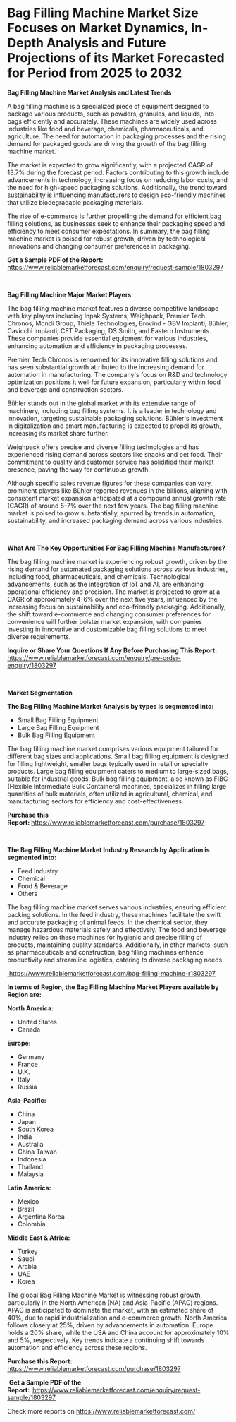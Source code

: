 <p><h1>Bag Filling Machine Market Size Focuses on Market Dynamics, In-Depth Analysis and Future Projections of its Market Forecasted for Period from 2025 to 2032</h1></p><p><strong>Bag Filling Machine Market Analysis and Latest Trends</strong></p>
<p><p>A bag filling machine is a specialized piece of equipment designed to package various products, such as powders, granules, and liquids, into bags efficiently and accurately. These machines are widely used across industries like food and beverage, chemicals, pharmaceuticals, and agriculture. The need for automation in packaging processes and the rising demand for packaged goods are driving the growth of the bag filling machine market.</p><p>The market is expected to grow significantly, with a projected CAGR of 13.7% during the forecast period. Factors contributing to this growth include advancements in technology, increasing focus on reducing labor costs, and the need for high-speed packaging solutions. Additionally, the trend toward sustainability is influencing manufacturers to design eco-friendly machines that utilize biodegradable packaging materials. </p><p>The rise of e-commerce is further propelling the demand for efficient bag filling solutions, as businesses seek to enhance their packaging speed and efficiency to meet consumer expectations. In summary, the bag filling machine market is poised for robust growth, driven by technological innovations and changing consumer preferences in packaging.</p></p>
<p><strong>Get a Sample PDF of the Report:&nbsp;</strong> <a href="https://www.reliablemarketforecast.com/enquiry/request-sample/1803297?utm_campaign=2441&utm_medium=2&utm_source=Github&utm_content=ia&utm_term=19022025&utm_id=bag-filling-machine">https://www.reliablemarketforecast.com/enquiry/request-sample/1803297</a></p>
<p>&nbsp;</p>
<p><strong>Bag Filling Machine Major Market Players</strong></p>
<p><p>The bag filling machine market features a diverse competitive landscape with key players including Inpak Systems, Weighpack, Premier Tech Chronos, Mondi Group, Thiele Technologies, Brovind - GBV Impianti, Bühler, Cavicchi Impianti, CFT Packaging, DS Smith, and Eastern Instruments. These companies provide essential equipment for various industries, enhancing automation and efficiency in packaging processes.</p><p>Premier Tech Chronos is renowned for its innovative filling solutions and has seen substantial growth attributed to the increasing demand for automation in manufacturing. The company's focus on R&D and technology optimization positions it well for future expansion, particularly within food and beverage and construction sectors.</p><p>Bühler stands out in the global market with its extensive range of machinery, including bag filling systems. It is a leader in technology and innovation, targeting sustainable packaging solutions. Bühler's investment in digitalization and smart manufacturing is expected to propel its growth, increasing its market share further.</p><p>Weighpack offers precise and diverse filling technologies and has experienced rising demand across sectors like snacks and pet food. Their commitment to quality and customer service has solidified their market presence, paving the way for continuous growth.</p><p>Although specific sales revenue figures for these companies can vary, prominent players like Bühler reported revenues in the billions, aligning with consistent market expansion anticipated at a compound annual growth rate (CAGR) of around 5-7% over the next few years. The bag filling machine market is poised to grow substantially, spurred by trends in automation, sustainability, and increased packaging demand across various industries.</p></p>
<p>&nbsp;</p>
<p><strong>What Are The Key Opportunities For Bag Filling Machine Manufacturers?</strong></p>
<p><p>The bag filling machine market is experiencing robust growth, driven by the rising demand for automated packaging solutions across various industries, including food, pharmaceuticals, and chemicals. Technological advancements, such as the integration of IoT and AI, are enhancing operational efficiency and precision. The market is projected to grow at a CAGR of approximately 4-6% over the next five years, influenced by the increasing focus on sustainability and eco-friendly packaging. Additionally, the shift toward e-commerce and changing consumer preferences for convenience will further bolster market expansion, with companies investing in innovative and customizable bag filling solutions to meet diverse requirements.</p></p>
<p><strong>Inquire or Share Your Questions If Any Before Purchasing This Report:</strong> <a href="https://www.reliablemarketforecast.com/enquiry/pre-order-enquiry/1803297?utm_campaign=2441&utm_medium=2&utm_source=Github&utm_content=ia&utm_term=19022025&utm_id=bag-filling-machine">https://www.reliablemarketforecast.com/enquiry/pre-order-enquiry/1803297</a></p>
<p>&nbsp;</p>
<p><strong>Market Segmentation</strong></p>
<p><strong>The Bag Filling Machine Market Analysis by types is segmented into:</strong></p>
<p><ul><li>Small Bag Filling Equipment</li><li>Large Bag Filling Equipment</li><li>Bulk Bag Filling Equipment</li></ul></p>
<p><p>The bag filling machine market comprises various equipment tailored for different bag sizes and applications. Small bag filling equipment is designed for filling lightweight, smaller bags typically used in retail or specialty products. Large bag filling equipment caters to medium to large-sized bags, suitable for industrial goods. Bulk bag filling equipment, also known as FIBC (Flexible Intermediate Bulk Containers) machines, specializes in filling large quantities of bulk materials, often utilized in agricultural, chemical, and manufacturing sectors for efficiency and cost-effectiveness.</p></p>
<p><strong>Purchase this Report:&nbsp;</strong><a href="https://www.reliablemarketforecast.com/purchase/1803297?utm_campaign=2441&utm_medium=2&utm_source=Github&utm_content=ia&utm_term=19022025&utm_id=bag-filling-machine">https://www.reliablemarketforecast.com/purchase/1803297</a></p>
<p>&nbsp;</p>
<p><strong>The Bag Filling Machine Market Industry Research by Application is segmented into:</strong></p>
<p><ul><li>Feed Industry</li><li>Chemical</li><li>Food & Beverage</li><li>Others</li></ul></p>
<p><p>The bag filling machine market serves various industries, ensuring efficient packing solutions. In the feed industry, these machines facilitate the swift and accurate packaging of animal feeds. In the chemical sector, they manage hazardous materials safely and effectively. The food and beverage industry relies on these machines for hygienic and precise filling of products, maintaining quality standards. Additionally, in other markets, such as pharmaceuticals and construction, bag filling machines enhance productivity and streamline logistics, catering to diverse packaging needs.</p></p>
<p><a href="https://www.reliablemarketforecast.com/bag-filling-machine-r1803297?utm_campaign=2441&utm_medium=2&utm_source=Github&utm_content=ia&utm_term=19022025&utm_id=bag-filling-machine">&nbsp;https://www.reliablemarketforecast.com/bag-filling-machine-r1803297</a></p>
<p><strong>In terms of Region, the Bag Filling Machine Market Players available by Region are:</strong></p>
<p>
    <p> <strong> North America: </strong>
        <ul>
            <li>United States</li>
            <li>Canada</li>
        </ul>
        </p> 
    <p> <strong> Europe: </strong>
        <ul>
            <li>Germany</li>
            <li>France</li>
            <li>U.K.</li>
            <li>Italy</li>
            <li>Russia</li>
        </ul>
        </p> 
    <p> <strong> Asia-Pacific: </strong>
        <ul>
            <li>China</li>
            <li>Japan</li>
            <li>South Korea</li>
            <li>India</li>
            <li>Australia</li>
            <li>China Taiwan</li>
            <li>Indonesia</li>
            <li>Thailand</li>
            <li>Malaysia</li>
        </ul>
        </p> 
    <p> <strong> Latin America: </strong>
        <ul>
            <li>Mexico</li>
            <li>Brazil</li>
            <li>Argentina Korea</li>
            <li>Colombia</li>
        </ul>
        </p> 
    <p> <strong> Middle East & Africa: </strong>
        <ul>
            <li>Turkey</li>
            <li>Saudi</li>
            <li>Arabia</li>
            <li>UAE</li>
            <li>Korea</li>
        </ul>
    </p>
    </p>
<p><p>The global Bag Filling Machine Market is witnessing robust growth, particularly in the North American (NA) and Asia-Pacific (APAC) regions. APAC is anticipated to dominate the market, with an estimated share of 40%, due to rapid industrialization and e-commerce growth. North America follows closely at 25%, driven by advancements in automation. Europe holds a 20% share, while the USA and China account for approximately 10% and 5%, respectively. Key trends indicate a continuing shift towards automation and efficiency across these regions.</p></p>
<p><strong>Purchase this Report: </strong><a href="https://www.reliablemarketforecast.com/purchase/1803297?utm_campaign=2441&utm_medium=2&utm_source=Github&utm_content=ia&utm_term=19022025&utm_id=bag-filling-machine">https://www.reliablemarketforecast.com/purchase/1803297</a></p>
<p>&nbsp;<strong>Get a Sample PDF of the Report:&nbsp;&nbsp;</strong><a href="https://www.reliablemarketforecast.com/enquiry/request-sample/1803297?utm_campaign=2441&utm_medium=2&utm_source=Github&utm_content=ia&utm_term=19022025&utm_id=bag-filling-machine">https://www.reliablemarketforecast.com/enquiry/request-sample/1803297</a></p>
<p><strong></strong></p>
<p>Check more reports on <a href="https://www.reliablemarketforecast.com/?utm_campaign=2441&utm_medium=2&utm_source=Github&utm_content=ia&utm_term=19022025&utm_id=bag-filling-machine">https://www.reliablemarketforecast.com/</a></p>